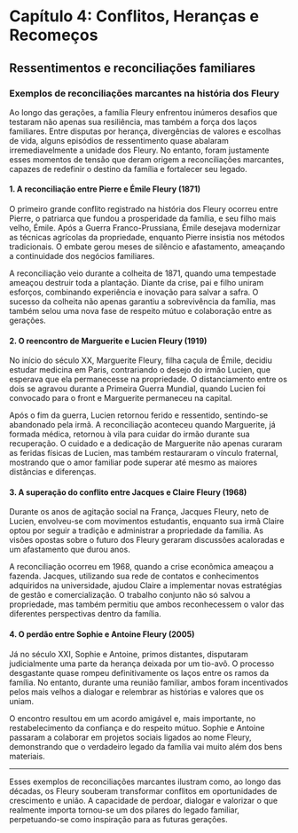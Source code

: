 
# Capítulo 4: Conflitos, Heranças e Recomeços

## Ressentimentos e reconciliações familiares

### Exemplos de reconciliações marcantes na história dos Fleury

Ao longo das gerações, a família Fleury enfrentou inúmeros desafios que testaram não apenas sua resiliência, mas também a força dos laços familiares. Entre disputas por herança, divergências de valores e escolhas de vida, alguns episódios de ressentimento quase abalaram irremediavelmente a unidade dos Fleury. No entanto, foram justamente esses momentos de tensão que deram origem a reconciliações marcantes, capazes de redefinir o destino da família e fortalecer seu legado.

#### 1. A reconciliação entre Pierre e Émile Fleury (1871)

O primeiro grande conflito registrado na história dos Fleury ocorreu entre Pierre, o patriarca que fundou a prosperidade da família, e seu filho mais velho, Émile. Após a Guerra Franco-Prussiana, Émile desejava modernizar as técnicas agrícolas da propriedade, enquanto Pierre insistia nos métodos tradicionais. O embate gerou meses de silêncio e afastamento, ameaçando a continuidade dos negócios familiares.

A reconciliação veio durante a colheita de 1871, quando uma tempestade ameaçou destruir toda a plantação. Diante da crise, pai e filho uniram esforços, combinando experiência e inovação para salvar a safra. O sucesso da colheita não apenas garantiu a sobrevivência da família, mas também selou uma nova fase de respeito mútuo e colaboração entre as gerações.

#### 2. O reencontro de Marguerite e Lucien Fleury (1919)

No início do século XX, Marguerite Fleury, filha caçula de Émile, decidiu estudar medicina em Paris, contrariando o desejo do irmão Lucien, que esperava que ela permanecesse na propriedade. O distanciamento entre os dois se agravou durante a Primeira Guerra Mundial, quando Lucien foi convocado para o front e Marguerite permaneceu na capital.

Após o fim da guerra, Lucien retornou ferido e ressentido, sentindo-se abandonado pela irmã. A reconciliação aconteceu quando Marguerite, já formada médica, retornou à vila para cuidar do irmão durante sua recuperação. O cuidado e a dedicação de Marguerite não apenas curaram as feridas físicas de Lucien, mas também restauraram o vínculo fraternal, mostrando que o amor familiar pode superar até mesmo as maiores distâncias e diferenças.

#### 3. A superação do conflito entre Jacques e Claire Fleury (1968)

Durante os anos de agitação social na França, Jacques Fleury, neto de Lucien, envolveu-se com movimentos estudantis, enquanto sua irmã Claire optou por seguir a tradição e administrar a propriedade da família. As visões opostas sobre o futuro dos Fleury geraram discussões acaloradas e um afastamento que durou anos.

A reconciliação ocorreu em 1968, quando a crise econômica ameaçou a fazenda. Jacques, utilizando sua rede de contatos e conhecimentos adquiridos na universidade, ajudou Claire a implementar novas estratégias de gestão e comercialização. O trabalho conjunto não só salvou a propriedade, mas também permitiu que ambos reconhecessem o valor das diferentes perspectivas dentro da família.

#### 4. O perdão entre Sophie e Antoine Fleury (2005)

Já no século XXI, Sophie e Antoine, primos distantes, disputaram judicialmente uma parte da herança deixada por um tio-avô. O processo desgastante quase rompeu definitivamente os laços entre os ramos da família. No entanto, durante uma reunião familiar, ambos foram incentivados pelos mais velhos a dialogar e relembrar as histórias e valores que os uniam.

O encontro resultou em um acordo amigável e, mais importante, no restabelecimento da confiança e do respeito mútuo. Sophie e Antoine passaram a colaborar em projetos sociais ligados ao nome Fleury, demonstrando que o verdadeiro legado da família vai muito além dos bens materiais.

---

Esses exemplos de reconciliações marcantes ilustram como, ao longo das décadas, os Fleury souberam transformar conflitos em oportunidades de crescimento e união. A capacidade de perdoar, dialogar e valorizar o que realmente importa tornou-se um dos pilares do legado familiar, perpetuando-se como inspiração para as futuras gerações.
```

